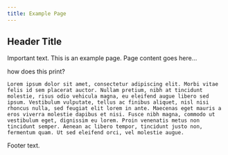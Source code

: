 ```yaml
---
title: Example Page
---
```


## Header Title
Important text.
This is an example page. Page content goes here...

<p>
how does this print?
</p>

    Lorem ipsum dolor sit amet, consectetur adipiscing elit. Morbi vitae felis id sem placerat auctor. Nullam pretium, nibh at tincidunt molestie, risus odio vehicula magna, eu eleifend augue libero sed ipsum. Vestibulum vulputate, tellus ac finibus aliquet, nisl nisi rhoncus nulla, sed feugiat elit lorem in ante. Maecenas eget mauris a eros viverra molestie dapibus et nisi. Fusce nibh magna, commodo ut vestibulum eget, dignissim eu lorem. Proin venenatis metus non tincidunt semper. Aenean ac libero tempor, tincidunt justo non, fermentum quam. Ut sed eleifend orci, vel molestie augue.

Footer text.